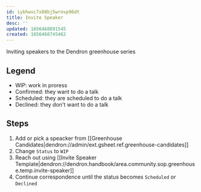 ```yaml
---
id: iybhwvc7x08bj5wrovp96dt
title: Invite Speaker
desc: ''
updated: 1656468891545
created: 1656468745462
---
```


Inviting speakers to the Dendron greenhouse series

## Legend
- WIP: work in proress
- Confirmed: they want to do a talk
- Scheduled: they are scheduled to do a talk
- Declined: they don't want to do a talk

## Steps
1. Add or pick a speacker from [[Greenhouse Candidates|dendron://admin/ext.gsheet.ref.greenhouse-candidates]]
1. Change `Status` to `WIP`
1. Reach out using [[Invite Speaker Template|dendron://dendron.handbook/area.community.sop.greenhouse.temp.invite-speaker]]
1. Continue correspondence until the status becomes `Scheduled` or `Declined`
